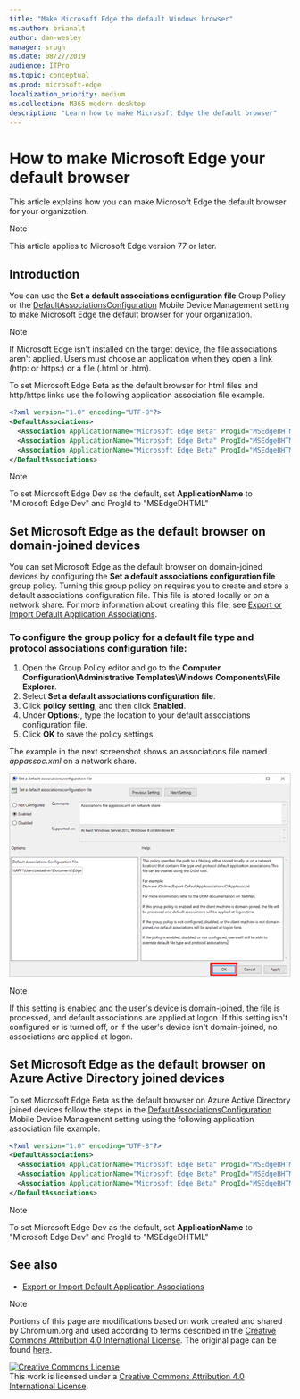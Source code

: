 ```yaml
---
title: "Make Microsoft Edge the default Windows browser"
ms.author: brianalt
author: dan-wesley
manager: srugh
ms.date: 08/27/2019
audience: ITPro
ms.topic: conceptual
ms.prod: microsoft-edge
localization_priority: medium
ms.collection: M365-modern-desktop
description: "Learn how to make Microsoft Edge the default browser"
---
```


# How to make Microsoft Edge your default browser

This article explains how you can make Microsoft Edge the default browser for your organization.

> [!NOTE]
> This article applies to Microsoft Edge version 77 or later.

## Introduction

You can use the **Set a default associations configuration file** Group Policy or the [DefaultAssociationsConfiguration](https://docs.microsoft.com/windows/client-management/mdm/policy-csp-applicationdefaults#applicationdefaults-defaultassociationsconfiguration) Mobile Device Management setting to make Microsoft Edge the default browser for your organization.

> [!NOTE]
> If Microsoft Edge isn't installed on the target device, the file associations aren't applied. Users must choose an application when they open a link (http: or https:) or a file (.html or .htm).

To set Microsoft Edge Beta as the default browser for html files and http/https links use the following application association file example.

```xml
<?xml version="1.0" encoding="UTF-8"?>
<DefaultAssociations>
  <Association ApplicationName="Microsoft Edge Beta" ProgId="MSEdgeBHTML" Identifier=".html"/>
  <Association ApplicationName="Microsoft Edge Beta" ProgId="MSEdgeBHTML" Identifier="http"/>
  <Association ApplicationName="Microsoft Edge Beta" ProgId="MSEdgeBHTML" Identifier="https"/>  
</DefaultAssociations>
```

> [!NOTE]
> To set Microsoft Edge Dev as the default, set **ApplicationName** to "Microsoft Edge Dev" and ProgId to "MSEdgeDHTML"

## Set Microsoft Edge as the default browser on domain-joined devices

You can set Microsoft Edge as the default browser on domain-joined devices by configuring the **Set a default associations configuration file** group policy. Turning this group policy on requires you to create and store a default associations configuration file. This file is stored locally or on a network share. For more information about creating this file, see [Export or Import Default Application Associations](https://go.microsoft.com/fwlink/p/?LinkId=618268).

### To configure the group policy for a default file type and protocol associations configuration file:

1. Open the Group Policy editor and go to the **Computer Configuration\Administrative Templates\Windows Components\File Explorer**.
2. Select **Set a default associations configuration file**.
3. Click **policy setting**, and then click **Enabled**.
4. Under **Options:**, type the location to your default associations configuration file.
5. Click **OK** to save the policy settings.

The example in the next screenshot shows an associations file named *appassoc.xml* on a network share.

   ![Enable file association in group policy](./media/edge-learnmore-make-edge-default-browser/edge-learnmore-app-associations.png)

   > [!NOTE]
   > If this setting is enabled and the user's device is domain-joined, the file is processed, and default associations are applied at logon. If this setting isn't configured or is turned off, or if the user's device isn't domain-joined, no associations are applied at logon.

## Set Microsoft Edge as the default browser on Azure Active Directory joined devices

To set Microsoft Edge Beta as the default browser on Azure Active Directory joined devices follow the steps in the [DefaultAssociationsConfiguration](https://docs.microsoft.com/windows/client-management/mdm/policy-csp-applicationdefaults#applicationdefaults-defaultassociationsconfiguration) Mobile Device Management setting using the following application association file example.

```xml
<?xml version="1.0" encoding="UTF-8"?>
<DefaultAssociations>
  <Association ApplicationName="Microsoft Edge Beta" ProgId="MSEdgeBHTML" Identifier=".html"/>
  <Association ApplicationName="Microsoft Edge Beta" ProgId="MSEdgeBHTML" Identifier="http"/>
  <Association ApplicationName="Microsoft Edge Beta" ProgId="MSEdgeBHTML" Identifier="https"/>  
</DefaultAssociations>
```

> [!NOTE]
> To set Microsoft Edge Dev as the default, set **ApplicationName** to "Microsoft Edge Dev" and ProgId to "MSEdgeDHTML"

## See also

- [Export or Import Default Application Associations](https://docs.microsoft.com/previous-versions/windows/it-pro/windows-8.1-and-8/hh825038(v=win.10))

> [!NOTE]
> Portions of this page are modifications based on work created and shared by Chromium.org and used according to terms described in the [Creative Commons Attribution 4.0 International License](http://creativecommons.org/licenses/by/4.0/). The original page can be found [here](https://www.chromium.org/developers/design-documents/network-settings#TOC-Command-line-options-for-proxy-sett).
  
<a rel="license" href="http://creativecommons.org/licenses/by/4.0/"><img alt="Creative Commons License" style="border-width:0" src="https://i.creativecommons.org/l/by/4.0/88x31.png" /></a><br/>This work is licensed under a <a rel="license" href="http://creativecommons.org/licenses/by/4.0/">Creative Commons Attribution 4.0 International License</a>.
